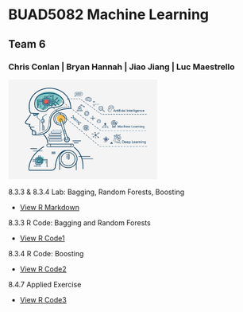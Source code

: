
# BUAD5082 Machine Learning 
## Team 6
### Chris Conlan | Bryan Hannah | Jiao Jiang | Luc Maestrello

<img src="/class_project/github1.jpg" width="300" height="200" class="img-responsive" alt=""> 

8.3.3 & 8.3.4 Lab: Bagging, Random Forests, Boosting
  - [View R Markdown](Lab-8.3.4.html)

8.3.3 R Code: Bagging and Random Forests
  - [View R Code1](8.3.3.R)

8.3.4 R Code: Boosting
  - [View R Code2](8.3.4.R)

8.4.7 Applied Exercise
  - [View R Code3](8.4.7.R)
